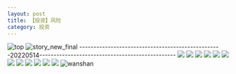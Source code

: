 ```yaml
---
layout: post
title: 【投资】风险
category: 投资
---
```

![top](http://s1r3itzmh.hd-bkt.clouddn.com/img/top-220325-2.png)
![story_new_final](http://s1r3itzmh.hd-bkt.clouddn.com/img/story_new_final_0322.png)
--------------------------------------------------20220514------------------------------------------------
![](http://s1r2k4uc5.hd-bkt.clouddn.com/img/factors-220515-1.jpg)
![](http://s1r2k4uc5.hd-bkt.clouddn.com/img/factors-220515-2.jpg)
![](http://s1r2k4uc5.hd-bkt.clouddn.com/img/factors-220515-3.jpg)
![](http://s1r2k4uc5.hd-bkt.clouddn.com/img/factors-220515-4.jpg)
![](http://s1r3itzmh.hd-bkt.clouddn.com/img/risk-0319-1.png)
![](http://s1r3itzmh.hd-bkt.clouddn.com/img/risk-0319-2.png)
![](http://s1r3itzmh.hd-bkt.clouddn.com/img/risk-0319-3.png)
![](http://s1r3itzmh.hd-bkt.clouddn.com/img/risk-0319-4.png)
![](http://s1r3itzmh.hd-bkt.clouddn.com/img/risk-0319-5.png)
![](http://s1r3itzmh.hd-bkt.clouddn.com/img/risk-0319-6.png)
![](http://s1r3itzmh.hd-bkt.clouddn.com/img/risk-0319-7.png)
![](http://s1r3itzmh.hd-bkt.clouddn.com/img/situation-220418-1.jpg)
![wanshan](http://s1r3itzmh.hd-bkt.clouddn.com/img/wanshan.png)
